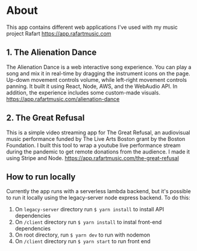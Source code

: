 # About
This app contains different web applications I've used with my music project Rafart
https://app.rafartmusic.com

## 1. The Alienation Dance
The Alienation Dance is a web interactive song experience. You can play a song and mix it in real-time by dragging the instrument icons on the page. Up-down movement controls volume, while left-right movement controls panning. It built it using React, Node, AWS, and the WebAudio API. In addition, the experience includes some custom-made visuals. https://app.rafartmusic.com/alienation-dance

## 2. The Great Refusal
This is a simple video streaming app for The Great Refusal, an audiovisual music performance funded by The Live Arts Boston grant by the Boston Foundation. I built this tool to wrap a youtube live performance stream during the pandemic to get remote donations from the audience. I made it using Stripe and Node. https://app.rafartmusic.com/the-great-refusal

## How to run locally
Currently the app runs with a serverless lambda backend, but it's possible to run it locally using the legacy-server node express backend. To do this:

1. On `legacy-server` directory run `$ yarn install` to install API dependencies
2. On `/client` directory run `$ yarn install` to instal front-end dependencies
3. On root directory, run `$ yarn dev` to run with nodemon
4. On `/client` directory run `$ yarn start` to run front end
